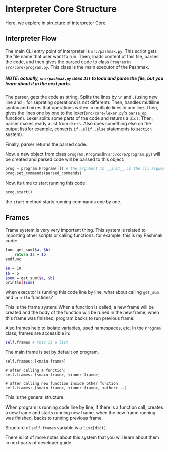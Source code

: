 # Interpreter Core Structure
Here, we explore in structure of interpreter Core.

## Interpreter Flow
The main CLI entry point of interpreter is `src/pashmak.py`.
This script gets the file name that user want to run. Then, loads content of this file, parses the code, and then gives the parsed code to class `Program` in `src/core/program.py`. This class is the main executor of the Pashmak.

##### NOTE: actually, `src/pashmak.py` uses `Jit` to load and parse the file, but you learn about it in the next parts.

The parser, gets the code as string. Splits the lines by `\n` and `;`(using new line and `;` for seprating operations is not different). Then, handles mutliline syntax and mixes that operations writen in mutliple lines in one line. Then, gives the lines one by one to the lexer(`src/core/lexer.py`'s `parse_op` function). Lexer splits some parts of the code and returns a `dict`. Then, parser makes ready a list from `dict`s. Also does something else on the output list(for example, converts `if..elif..else` statements to `section` system).

Finally, parser returns the parsed code.

Now, a new object from class `program.Program`(in `src/core/program.py`) will be created and parsed code will be passed to this object:

```python
prog = program.Program([]) # the argument to __init__ is the cli arguments
prog.set_commands(parsed_commands)
```

Now, its time to start running this code:

```python
prog.start()
```

the `start` method starts running commands one by one.

## Frames
Frame system is very very important thing. This system is related to importing other scripts or calling functions. for example, this is my Pashmak code:

```bash
func get_sum($a, $b)
    return $a + $b
endfunc

$a = 10
$b = 5
$sum = get_sum($a, $b)
println($sum)
```

when executor is running this code line by line, what about calling `get_sum` and `println` functions?

This is the frame system: When a function is called, a new frame will be created and the body of the function will be runed in the new frame, when this frame was finished, program backs to run previous frame.

Also frames help to isolate variables, used namespaces, etc.
In the `Program` class, frames are accessible in:

```python
self.frames # this is a list
```

The main frame is set by default on program.

```
self.frames: [<main-frame>]

# after calling a function:
self.frames: [<main-frame>, <inner-frame>]

# after calling new function inside other function
self.frames: [<main-frame>, <inner-frame>, <other>...]
```

This is the general structure.

When program is running code line by line, if there is a function call, creates a new frame and starts running new frame. when the new frame running was finished, backs to running previous frame.

Structure of `self.frames` variable is a `list[dict]`.

There is lot of more notes about this system that you will learn about them in next parts of developer guide.
